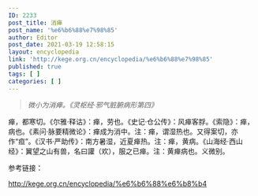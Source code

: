```yaml
---
ID: 2233
post_title: 消瘅
post_name: '%e6%b6%88%e7%98%85'
author: Editor
post_date: 2021-03-19 12:58:15
layout: encyclopedia
link: 'http://kege.org.cn/encyclopedia/%e6%b6%88%e7%98%85'
published: true
tags: [ ]
categories: [ ]
---
```

<blockquote><em>微小为消瘅。《灵枢经·邪气脏腑病形第四》</em></blockquote>
瘅，都寒切。《尔雅·释诂》：瘅，劳也。《史记·仓公传》：风瘅客脬。《索隐》：瘅，病也。《素问·脉要精微论》：瘅成为消中。注：瘅，谓湿热也。又得案切，亦作“疸”。《汉书·严助传》：南方暑湿，近夏瘅热。注：瘅，黄病。《山海经·西山经》：翼望之山有兽，名曰讙（欢），服之已瘅。注：黄瘅病也。义微别。

参考链接：

http://kege.org.cn/encyclopedia/%e6%b6%88%e6%b8%b4